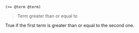 ```
(>= @term @term)
```

> Term greater than or equal to

True if the first term is greater than or equal to the second one.